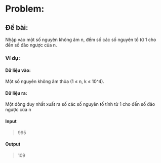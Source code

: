 # Problem: 
## Đề bài:
Nhập vào một số nguyên không âm n, đếm số các số nguyên tố từ 1 cho đến số đảo ngược của n.
### Ví dụ:
#### Dữ liệu vào: 
Một số nguyên không âm thỏa (1 $\le$ n, k $\le$ 10^4).
#### Dữ liệu ra:
Một dòng duy nhất xuất ra số các số nguyên tố tính từ 1 cho đến số đảo ngược của n
#### Input
> 995
#### Output
> 109
